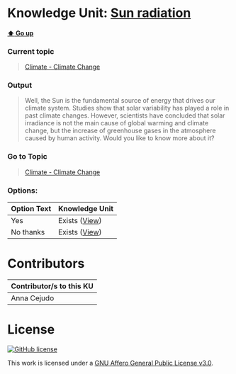 # Knowledge Unit: [Sun radiation](../../knowledge_units/climate-climate-change/sun-radiation.md)

#### [:arrow_up: Go up](../../topics/climate-climate-change.md)
### Current topic
> [Climate - Climate Change](../../topics/climate-climate-change.md)
### Output
> Well, the Sun is the fundamental source of energy that drives our climate system. Studies show that solar variability has played a role in past climate changes. However, scientists have concluded that solar irradiance is not the main cause of global warming and climate change, but the increase of greenhouse gases in the atmosphere caused by human activity. Would you like to know more about it?
### Go to Topic
> [Climate - Climate Change](../../topics/climate-climate-change.md)

### Options: 

| Option Text | Knowledge Unit |
| - | - |  
| Yes  |  Exists ([View](../../knowledge_units/climate-climate-change/yes.md))  |  
| No thanks  |  Exists ([View](../../knowledge_units/climate-climate-change/no-thanks.md))  | 

# Contributors

| Contributor/s to this KU |
| - | 
| Anna Cejudo |

# License
[![GitHub license](https://img.shields.io/github/license/inbrainz/cerebro)](https://github.com/inbrainz/cerebro/blob/master/LICENSE)

This work is licensed under a [GNU Affero General Public License v3.0](https://www.gnu.org/licenses/agpl-3.0.txt).